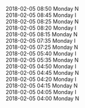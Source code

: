 2018-02-05 08:50 Monday  N  
2018-02-05 08:45 Monday  I  
2018-02-05 08:25 Monday  N  
2018-02-05 08:20 Monday  I  
2018-02-05 08:15 Monday  N  
2018-02-05 07:35 Monday  I  
2018-02-05 07:25 Monday  N  
2018-02-05 05:40 Monday  I  
2018-02-05 05:35 Monday  N  
2018-02-05 04:50 Monday  I  
2018-02-05 04:45 Monday  N  
2018-02-05 04:20 Monday  I  
2018-02-05 04:15 Monday  N  
2018-02-05 04:05 Monday  I  
2018-02-05 04:00 Monday  N  
